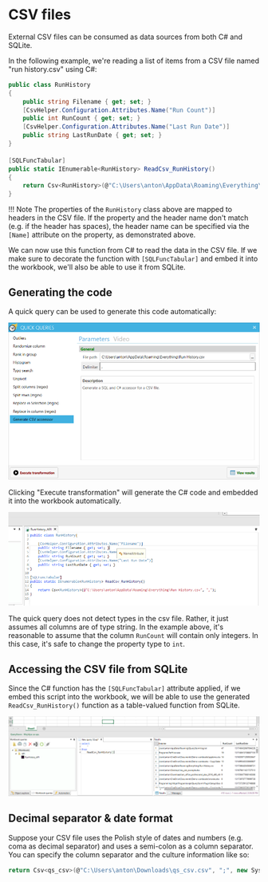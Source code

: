 # CSV files
External CSV files can be consumed as data sources from both C# and SQLite.

In the following example, we're reading a list of items from a CSV file named "run history.csv" using C#:

```csharp
public class RunHistory
{
    public string Filename { get; set; }
    [CsvHelper.Configuration.Attributes.Name("Run Count")]
    public int RunCount { get; set; }
    [CsvHelper.Configuration.Attributes.Name("Last Run Date")]
    public string LastRunDate { get; set; }
}

[SQLFuncTabular]
public static IEnumerable<RunHistory> ReadCsv_RunHistory()
{
    return Csv<RunHistory>(@"C:\Users\anton\AppData\Roaming\Everything\Run History.csv", ",");
}

```

!!! Note
	The properties of the `RunHistory` class above are mapped to headers in the CSV file. If the property and the header name don't match (e.g. if the header has spaces), the header name can be specified via the `[Name]` attribute on the property, as demonstrated above.

We can now use this function from C# to read the data in the CSV file. If we make sure to decorate the function with `[SQLFuncTabular]` and embed it into the workbook, we'll also be able to use it from SQLite.

## Generating the code

A quick query can be used to generate this code automatically:

![Generate CSV accessor](../images/qqcsv.png)

Clicking "Execute transformation" will generate the C# code and embedded it into the workbook automatically. 

![Generated CSV code](../images/csv_code.png)

The quick query does not detect types in the csv file. Rather, it just assumes all columns are of type string. In the example above, it's reasonable to assume that the column `RunCount` will contain only integers. In this case, it's safe to change the property type to `int`.

## Accessing the CSV file from SQLite
Since the C# function has the `[SQLFuncTabular]` attribute applied, if we embed this script into the workbook, we will be able to use the generated `ReadCsv_RunHistory()` function as a table-valued function from SQLite. 

![Reading a CSV file from SQLite](../images/csv_from_sql.png "Reading a CSV file from SQLite")

## Decimal separator & date format

Suppose your CSV file uses the Polish style of dates and numbers (e.g. coma as decimal separator) and uses a semi-colon as a column separator. You can specify the column separator and the culture information like so:

```csharp
return Csv<qs_csv>(@"C:\Users\anton\Downloads\qs_csv.csv", ";", new System.Globalization.CultureInfo("pl"));

```
